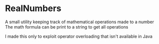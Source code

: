 # RealNumbers
A small utility keeping track of mathematical operations made to a number
The math formula can be print to a string to get all operations

I made this only to exploit operator overloading that isn't available in Java